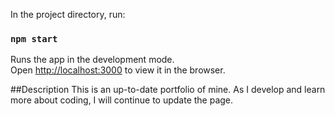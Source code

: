 In the project directory, run:

### `npm start`

Runs the app in the development mode.<br />
Open [http://localhost:3000](http://localhost:3000) to view it in the browser.


##Description
 This is an up-to-date portfolio of mine. As I develop and learn more about coding, I will continue to update the page. 
 
 
